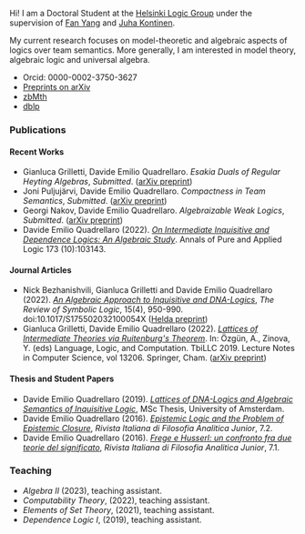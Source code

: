 Hi! I am a Doctoral Student at the [Helsinki Logic Group](https://wiki.helsinki.fi/display/Logic/Home) under the supervision of [Fan Yang](https://sites.google.com/site/fanyanghp/) and [Juha Kontinen](https://www.mv.helsinki.fi/home/jkontine/). 

My current research focuses on model-theoretic and algebraic aspects of logics over team semantics. More generally, I am interested in model theory, algebraic logic and universal algebra.

- Orcid: 0000-0002-3750-3627
- [Preprints on arXiv](https://arxiv.org/search/?searchtype=author&query=Quadrellaro%2C+D+E)
- [zbMth](https://zbmath.org/authors/quadrellaro.davide-emilio)
- [dblp]([https://zbmath.org/authors/quadrellaro.davide-emilio](https://dblp.org/pid/317/7843.html))

### Publications

#### Recent Works
- Gianluca Grilletti, Davide Emilio Quadrellaro. _Esakia Duals of Regular Heyting Algebras_, _Submitted_. ([arXiv preprint](https://arxiv.org/abs/2303.11246))
- Joni Puljujärvi, Davide Emilio Quadrellaro. _Compactness in Team Semantics_, _Submitted_. ([arXiv preprint](https://arxiv.org/abs/2212.03677))
- Georgi Nakov, Davide Emilio Quadrellaro. _Algebraizable Weak Logics_, _Submitted_. ([arXiv preprint](https://arxiv.org/abs/2210.06047))
- Davide Emilio Quadrellaro (2022). [_On Intermediate Inquisitive and Dependence Logics: An Algebraic Study_](https://www.sciencedirect.com/science/article/pii/S0168007222000586). Annals of Pure and Applied Logic 173 (10):103143.

#### Journal Articles
- Nick Bezhanishvili, Gianluca Grilletti and Davide Emilio Quadrellaro (2022). [_An Algebraic Approach to Inquisitive and _DNA_-Logics_](https://www.doi.org/10.1017/S175502032100054X), _The Review of Symbolic Logic_, 15(4), 950-990. doi:10.1017/S175502032100054X ([Helda preprint](https://researchportal.helsinki.fi/files/176225977/An_Algebraic_Approach_to_Inquisitive_and_DNA_Logics.pdf))
- Gianluca Grilletti, Davide Emilio Quadrellaro (2022). [_Lattices of Intermediate Theories via Ruitenburg's Theorem_](https://doi.org/10.1007/978-3-030-98479-3_15). In: Özgün, A., Zinova, Y. (eds) Language, Logic, and Computation. TbiLLC 2019. Lecture Notes in Computer Science, vol 13206. Springer, Cham. ([arXiv preprint](https://arxiv.org/abs/2004.00989))

#### Thesis and Student Papers
- Davide Emilio Quadrellaro (2019). [_Lattices of _DNA_-Logics and Algebraic Semantics of Inquisitive Logic_](https://eprints.illc.uva.nl/1722/1/MoL-2019-25.text.pdf), MSc Thesis, University of Amsterdam.
- Davide Emilio Quadrellaro (2016). [_Epistemic Logic and the Problem of Epistemic Closure_](https://riviste.unimi.it/index.php/rifanalitica/article/view/11089), _Rivista Italiana di Filosofia Analitica Junior_, 7.2.
- Davide Emilio Quadrellaro (2016). [_Frege e Husserl: un confronto fra due teorie del significato_](https://riviste.unimi.it/index.php/rifanalitica/article/view/7114), _Rivista Italiana di Filosofia Analitica Junior_, 7.1.


### Teaching

- _Algebra II_ (2023), teaching assistant. 
- _Computability Theory_, (2022), teaching assistant. 
- _Elements of Set Theory_, (2021), teaching assistant. 
- _Dependence Logic I_, (2019), teaching assistant. 
